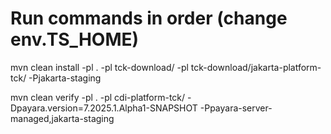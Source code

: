 # Run commands in order (change env.TS_HOME)
mvn clean install -pl . -pl tck-download/ -pl tck-download/jakarta-platform-tck/ -Pjakarta-staging

mvn clean verify -pl . -pl cdi-platform-tck/ -Dpayara.version=7.2025.1.Alpha1-SNAPSHOT -Ppayara-server-managed,jakarta-staging